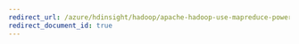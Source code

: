 ```yaml
---
redirect_url: /azure/hdinsight/hadoop/apache-hadoop-use-mapreduce-powershell
redirect_document_id: true
---
```

